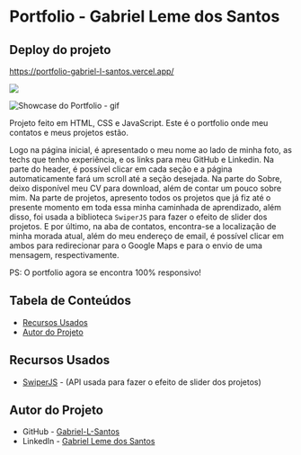 # Portfolio - Gabriel Leme dos Santos

## Deploy do projeto

<https://portfolio-gabriel-l-santos.vercel.app/>

<img src="http://img.shields.io/static/v1?label=STATUS&message=CONCLUIDO&color=GREEN&style=for-the-badge"/>
</p>

![Showcase do Portfolio - gif](./assets/img-gif-readme/portfolio-showcase.gif)

Projeto feito em HTML, CSS e JavaScript. Este é o portfolio onde meu contatos e meus projetos estão.

Logo na página inicial, é apresentado o meu nome ao lado de minha foto, as techs que tenho experiência, e os links para meu GitHub e Linkedin. Na parte do header, é possível clicar em cada seção e a página automaticamente fará um scroll até a seção desejada. Na parte do Sobre, deixo disponível meu CV para download, além de contar um pouco sobre mim. Na parte de projetos, apresento todos os projetos que já fiz até o presente momento em toda essa minha caminhada de aprendizado, além disso, foi usada a biblioteca `SwiperJS` para fazer o efeito de slider dos projetos. E por último, na aba de contatos, encontra-se a localização de minha morada atual, além do meu endereço de email, é possível clicar em ambos para redirecionar para o Google Maps e para o envio de uma mensagem, respectivamente.

PS: O portfolio agora se encontra 100% responsivo!

## Tabela de Conteúdos

- [Recursos Usados](#recursos-usados)
- [Autor do Projeto](#autor-do-projeto)

## Recursos Usados

- [SwiperJS](https://swiperjs.com/) - (API usada para fazer o efeito de slider dos projetos)

## Autor do Projeto

- GitHub - [Gabriel-L-Santos](https://github.com/Gabriel-L-Santos)
- LinkedIn - [Gabriel Leme dos Santos](https://www.linkedin.com/in/gabriel-leme-dos-santos/)